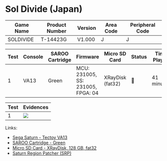 # Sol Divide (Japan)

| Game Name | Product Number | Version | Area Code | Peripheral Code |
| --------- | -------------- | ------- | --------- | --------------- |
| SOLDIVIDE | T-14423G       | V1.000  | J         | J               |

| Test | Console | SAROO Cartridge | Firmware                          | Micro SD Card    | Status | Time Played |
| ---- | ------- | --------------- | --------------------------------- | ---------------- | ------ | ----------- |
| 1    | VA13    | Green           | MCU: 231005, SS: 231005, FPGA: 04 | XRayDisk (fat32) | :100:  | 41 minutes  |

| Test | Evidences                                                                                        |
| ---- | ------------------------------------------------------------------------------------------------ |
| 1    | [![](https://img.youtube.com/vi/FlFC2cw0Uiw/0.jpg)](https://www.youtube.com/watch?v=FlFC2cw0Uiw) |

Links:

- [Sega Saturn - Tectoy VA13](../../../../Info/Consoles/VA13/README.md)
- [SAROO Cartridge - Green](../../../../Info/Cartridges/RetroGameParadiseStore/1.32F/README.md)
- [Micro SD Card - XRayDisk, 128 GB, fat32](../../../../Info/SdCards/XRayDisk/128GB/fat32/README.md)
- [Saturn Region Patcher (SRP)](https://segaxtreme.net/resources/saturn-region-patcher.81/download)
